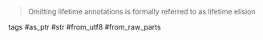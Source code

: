 > Omitting lifetime annotations is formally referred to as lifetime elision



tags #as_ptr #str #from_utf8 #from_raw_parts
